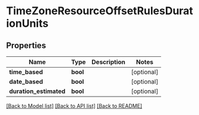 # TimeZoneResourceOffsetRulesDurationUnits

## Properties
Name | Type | Description | Notes
------------ | ------------- | ------------- | -------------
**time_based** | **bool** |  | [optional] 
**date_based** | **bool** |  | [optional] 
**duration_estimated** | **bool** |  | [optional] 

[[Back to Model list]](../README.md#documentation-for-models) [[Back to API list]](../README.md#documentation-for-api-endpoints) [[Back to README]](../README.md)


